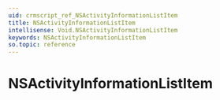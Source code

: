 ```yaml
---
uid: crmscript_ref_NSActivityInformationListItem
title: NSActivityInformationListItem
intellisense: Void.NSActivityInformationListItem
keywords: NSActivityInformationListItem
so.topic: reference
---
```


# NSActivityInformationListItem
